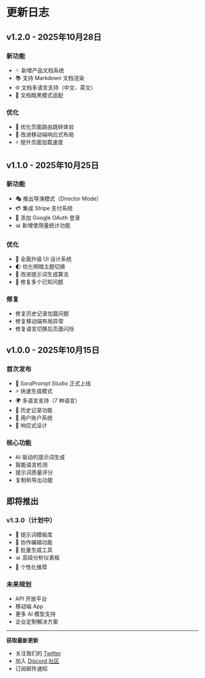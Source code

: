 # 更新日志

## v1.2.0 - 2025年10月28日

### 新功能
- ✨ 新增产品文档系统
- 📚 支持 Markdown 文档渲染
- 🌐 文档多语言支持（中文、英文）
- 🎨 文档暗黑模式适配

### 优化
- 🔄 优化页面路由跳转体验
- 📱 改进移动端响应式布局
- ⚡ 提升页面加载速度

## v1.1.0 - 2025年10月25日

### 新功能
- 🎭 推出导演模式（Director Mode）
- 💳 集成 Stripe 支付系统
- 🔐 添加 Google OAuth 登录
- 📊 新增使用量统计功能

### 优化
- 🎨 全面升级 UI 设计系统
- 🌓 优化明暗主题切换
- 📝 改进提示词生成算法
- 🐛 修复多个已知问题

### 修复
- 修复历史记录加载问题
- 修复移动端布局异常
- 修复语言切换后页面闪烁

## v1.0.0 - 2025年10月15日

### 首次发布
- 🎉 SoraPrompt Studio 正式上线
- ⚡ 快速生成模式
- 🌍 多语言支持（7 种语言）
- 💾 历史记录功能
- 👤 用户账户系统
- 🎨 响应式设计

### 核心功能
- AI 驱动的提示词生成
- 智能语言检测
- 提示词质量评分
- 复制和导出功能

## 即将推出

### v1.3.0（计划中）
- 📝 提示词模板库
- 🤝 协作编辑功能
- 🔄 批量生成工具
- 📊 高级分析仪表板
- 🎯 个性化推荐

### 未来规划
- API 开放平台
- 移动端 App
- 更多 AI 模型支持
- 企业定制解决方案

---

**获取最新更新**
- 关注我们的 [Twitter](https://twitter.com/SoraPrompt)
- 加入 [Discord 社区](https://discord.gg/soraprompt)
- 订阅邮件通知
